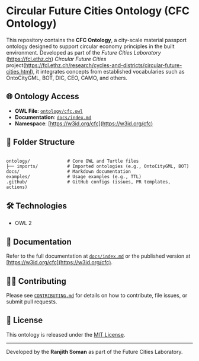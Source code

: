 # Circular Future Cities Ontology (CFC Ontology)

This repository contains the **CFC Ontology**, a city-scale material passport ontology designed to support circular economy principles in the built environment. Developed as part of the *Future Cities Laboratory* (https://fcl.ethz.ch)  *Circular Future Cities* project(https://fcl.ethz.ch/research/cycles-and-districts/circular-future-cities.html), it integrates concepts from established vocabularies such as OntoCityGML, BOT, DIC, CEO, CAMO, and others.

## 🌐 Ontology Access

- **OWL File**: [`ontology/cfc.owl`](ontology/cfc.owl)
- **Documentation**: [`docs/index.md`](docs/index.md)
- **Namespace**: [https://w3id.org/cfc](https://w3id.org/cfc)

## 📂 Folder Structure

<pre lang="markdown"><code>
ontology/              # Core OWL and Turtle files
├── imports/           # Imported ontologies (e.g., OntoCityGML, BOT)
docs/                  # Markdown documentation
examples/              # Usage examples (e.g., TTL)
.github/               # GitHub configs (issues, PR templates, actions)
</code></pre>

## 🛠️ Technologies

- OWL 2
  
## 📖 Documentation

Refer to the full documentation at [`docs/index.md`](docs/index.md) or the published version at [https://w3id.org/cfc](https://w3id.org/cfc).

## 🧑‍💻 Contributing

Please see [`CONTRIBUTING.md`](CONTRIBUTING.md) for details on how to contribute, file issues, or submit pull requests.

## 📄 License

This ontology is released under the [MIT License](LICENSE).

---

Developed by the **Ranjith Soman** as part of the Future Cities Laboratory.
